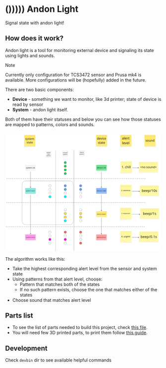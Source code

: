 # ())))) Andon Light

Signal state with andon light!

## How does it work?

Andon light is a tool for monitoring external device and signaling its state using lights and sounds.

> [!NOTE]
> Currently only configuration for TCS3472 sensor and Prusa mk4 is available. More configurations will be (hopefully) added in the future.

There are two basic components:

- **Device** - something we want to monitor, like 3d printer; state of device is read by sensor
- **System** - andon light itself.

Both of them have their statuses and below you can see how those statuses are mapped to patterns, colors and sounds.

![Patterns mapping](docs/map.png)

The algorithm works like this:

- Take the highest corresponding alert level from the sensor and system state
- Using patterns from that alert level, choose:
  - Pattern that matches both of the states
  - If no such pattern exists, choose the one that matches either of the states
- Choose sound that matches alert level

## Parts list

- To see the list of parts needed to build this project, check [this file](docs/parts.md).
- You will need few 3D printed parts, to print them follow [this guide](3d-models/readme.md).

## Development

Check `devbin` dir to see available helpful commands
